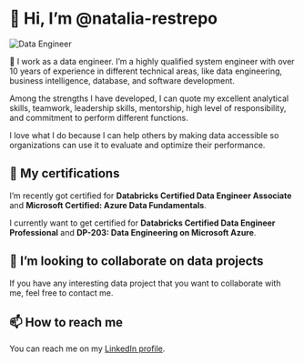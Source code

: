 # 👋 Hi, I’m @natalia-restrepo

![Data Engineer](https://img.shields.io/badge/Data%20Engineer-blue)

👀 I work as a data engineer. I’m a highly qualified system engineer with over 10 years of experience in different technical areas, like data engineering, business intelligence,  database, and software development.

Among the strengths I have developed, I can quote my excellent analytical skills, teamwork, leadership skills, mentorship, high level of responsibility, and commitment to perform different functions.

I love what I do because I can help others by making data accessible so organizations can use it to evaluate and optimize their performance.

## 🌱 My certifications

I’m recently got certified for **Databricks Certified Data Engineer Associate** and **Microsoft Certified: Azure Data Fundamentals**.  

I currently want to get certified for **Databricks Certified Data Engineer Professional** and **DP-203: Data Engineering on Microsoft Azure**.

## 💞️ I’m looking to collaborate on data projects

If you have any interesting data project that you want to collaborate with me, feel free to contact me.

## 📫 How to reach me

You can reach me on my [LinkedIn profile](https://www.linkedin.com/in/natalia-restrepo-parra).

<!---
natalia-restrepo/natalia-restrepo is a ✨ special ✨ repository because its `README.md` (this file) appears on your GitHub profile.
You can click the Preview link to take a look at your changes.
--->
